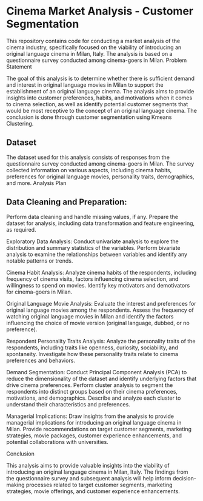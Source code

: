# Cinema Market Analysis - Customer Segmentation

This repository contains code for conducting a market analysis of the cinema industry, specifically focused on the viability of introducing an original language cinema in Milan, Italy. The analysis is based on a questionnaire survey conducted among cinema-goers in Milan.
Problem Statement

The goal of this analysis is to determine whether there is sufficient demand and interest in original language movies in Milan to support the establishment of an original language cinema. The analysis aims to provide insights into customer preferences, habits, and motivations when it comes to cinema selection, as well as identify potential customer segments that would be most receptive to the concept of an original language cinema. The conclusion is done through customer segmentation using Kmeans Clustering.

## Dataset

The dataset used for this analysis consists of responses from the questionnaire survey conducted among cinema-goers in Milan. The survey collected information on various aspects, including cinema habits, preferences for original language movies, personality traits, demographics, and more.
Analysis Plan

## Data Cleaning and Preparation:
   Perform data cleaning and handle missing values, if any.
   Prepare the dataset for analysis, including data transformation and feature engineering, as required.

   Exploratory Data Analysis:
          Conduct univariate analysis to explore the distribution and summary statistics of the variables.
          Perform bivariate analysis to examine the relationships between variables and identify any notable patterns or trends.

   Cinema Habit Analysis:
          Analyze cinema habits of the respondents, including frequency of cinema visits, factors influencing cinema selection, and     willingness to spend on movies.
          Identify key motivators and demotivators for cinema-goers in Milan.

   Original Language Movie Analysis:
       Evaluate the interest and preferences for original language movies among the respondents.
       Assess the frequency of watching original language movies in Milan and identify the factors influencing the choice of movie version (original language, dubbed, or no preference).

   Respondent Personality Traits Analysis:
        Analyze the personality traits of the respondents, including traits like openness, curiosity, sociability, and spontaneity.
        Investigate how these personality traits relate to cinema preferences and behaviors.

   Demand Segmentation:
        Conduct Principal Component Analysis (PCA) to reduce the dimensionality of the dataset and identify underlying factors that drive cinema preferences.
        Perform cluster analysis to segment the respondents into distinct groups based on their cinema preferences, motivations, and demographics.
         Describe and analyze each cluster to understand their characteristics and preferences.

   Managerial Implications:
        Draw insights from the analysis to provide managerial implications for introducing an original language cinema in Milan.
        Provide recommendations on target customer segments, marketing strategies, movie packages, customer experience enhancements, and potential collaborations with universities.

Conclusion

This analysis aims to provide valuable insights into the viability of introducing an original language cinema in Milan, Italy. The findings from the questionnaire survey and subsequent analysis will help inform decision-making processes related to target customer segments, marketing strategies, movie offerings, and customer experience enhancements.
